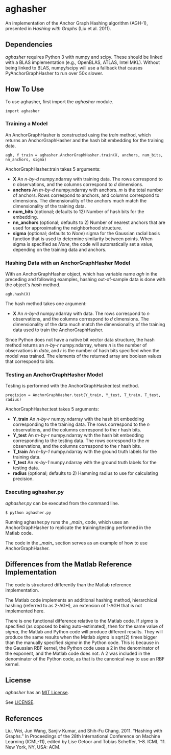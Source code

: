 aghasher
========

An implementation of the Anchor Graph Hashing algorithm (AGH-1), presented in *Hashing with Graphs* (Liu et al. 2011).

Dependencies
------------

*aghasher* requires Python 3 with numpy and scipy. These should be linked with a BLAS implementation (e.g., OpenBLAS,
ATLAS, Intel MKL). Without being linked to BLAS, numpy/scipy will use a fallback that causes PyAnchorGraphHasher to run
over 50x slower.

How To Use
----------

To use aghasher, first import the *aghasher* module.

    import aghasher
    
### Training a Model

An AnchorGraphHasher is constructed using the *train* method, which returns an AnchorGraphHasher and the hash bit
embedding for the training data.

    agh, Y_train = aghasher.AnchorGraphHasher.train(X, anchors, num_bits, nn_anchors, sigma)

AnchorGraphHasher.train takes 5 arguments:

* **X** An *n-by-d* numpy.ndarray with training data. The rows correspond to *n* observations, and the columns
  correspond to *d* dimensions.
* **anchors** An *m-by-d* numpy.ndarray with anchors. *m* is the total number of anchors. Rows correspond to anchors,
  and columns correspond to dimensions. The dimensionality of the anchors much match the dimensionality of the training
  data.
* **num_bits** (optional; defaults to 12) Number of hash bits for the embedding.
* **nn_anchors** (optional; defaults to 2) Number of nearest anchors that are used for approximating the neighborhood
  structure.
* **sigma** (optional; defaults to *None*) sigma for the Gaussian radial basis function that is used to determine
  similarity between points. When sigma is specified as *None*, the code will automatically set a value, depending on
  the training data and anchors.

### Hashing Data with an AnchorGraphHasher Model

With an AnchorGraphHasher object, which has variable name *agh* in the preceding and following examples, hashing
out-of-sample data is done with the object's *hash* method.

    agh.hash(X)
    
The hash method takes one argument:

* **X** An *n-by-d* numpy.ndarray with data. The rows correspond to *n* observations, and the columns correspond to *d*
dimensions. The dimensionality of the data much match the dimensionality of the training data used to train the
AnchorGraphHasher.

Since Python does not have a native bit vector data structure, the hash method returns an *n-by-r* numpy.ndarray, where
*n* is the number of observations in *data*, and *r* is the number of hash bits specified when the model was trained.
The elements of the returned array are boolean values that correspond to bits.

### Testing an AnchorGraphHasher Model

Testing is performed with the AnchorGraphHasher.test method.

    precision = AnchorGraphHasher.test(Y_train, Y_test, T_train, T_test, radius)
    
AnchorGraphHasher.test takes 5 arguments:

* **Y_train** An *n-by-r* numpy.ndarray with the hash bit embedding corresponding to the training data. The rows
  correspond to the *n* observations, and the columns correspond to the *r* hash bits.
* **Y_test** An *m-by-r* numpy.ndarray with the hash bit embedding corresponding to the testing data. The rows
  correspond to the *m* observations, and the columns correspond to the *r* hash bits.
* **T_train** An *n-by-1* numpy.ndarray with the ground truth labels for the training data.
* **T_test** An *m-by-1* numpy.ndarray with the ground truth labels for the testing data.
* **radius** (optional; defaults to 2) Hamming radius to use for calculating precision.

### Executing aghasher.py

*aghasher.py* can be executed from the command line.

    $ python aghasher.py
    
Running aghasher.py runs the \__main__ code, which uses an AnchorGraphHasher to replicate the training/testing performed
in the Matlab code.

The code in the \__main__ section serves as an example of how to use AnchorGraphHasher.

Differences from the Matlab Reference Implementation
----------------------------------------------------

The code is structured differently than the Matlab reference implementation.

The Matlab code implements an additional hashing method, hierarchical hashing (referred to as 2-AGH), an extension of
1-AGH that is not implemented here.

There is one functional difference relative to the Matlab code. If *sigma* is specified (as opposed to being
auto-estimated), then for the same value of *sigma*, the Matlab and Python code will produce different results. They
will produce the same results when the Matlab *sigma* is sqrt(2) times bigger than the manually specified *sigma* in the
Python code. This is because in the Gaussian RBF kernel, the Python code uses a 2 in the denominator of the exponent,
and the Matlab code does not. A 2 was included in the denominator of the Python code, as that is the canonical way to
use an RBF kernel.

License
-------

*aghasher* has an [MIT License](https://en.wikipedia.org/wiki/MIT_License).

See [LICENSE](LICENSE).

References
----------

Liu, Wei, Jun Wang, Sanjiv Kumar, and Shih-Fu Chang. 2011. “Hashing with Graphs.” In Proceedings of the 28th
International Conference on Machine Learning (ICML-11), edited by Lise Getoor and Tobias Scheffer, 1–8. ICML ’11. New
York, NY, USA: ACM.
